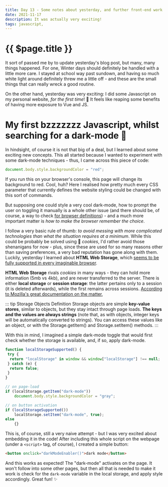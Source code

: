 ```yaml
---
title: Day 13 - Some notes about yesterday, and further front-end work 🍑
date: 2021-11-17
description: It was actually very exciting!
tags: javascript, 
---
```


# {{ $page.title }}

It sort of passed me by to update yesterday's blog post, but many, many things happened. For one, Winter days should definitely be handled with a little more care. I stayed at school way past sundown, and having so much white light around definitely threw me a little off - and these are the small things that can really wreck a good routine. 

On the other hand, yesterday was very exciting: I did some Javascript on my personal website, *for the first time*! 🥳 It feels like reaping some benefits of having more exposure to Vue and JS. 

# My first bzzzzzzz Javascript, whilst searching for a dark-mode 🌄

In hindsight, of course it is not that big of a deal, but I learned about some exciting new concepts. This all started because I wanted to experiment with some dark-mode techniques - thus, I came across this piece of code:

```js
document.body.style.backgroundColor = "red";
```

If you run this on your browser's console, this page will change its background to red. Cool, huh? Here I realised how pretty much every CSS parameter that currently defines the website styling could be changed with this sort of commands. 

But supposing one could style a very cool dark-mode, how to prompt the user on toggling it manually is a whole other issue (and there should be, of course, a way to check [for browser definitions](https://www.alexmakes.codes/blog/103121.html#the-website-now-partially-supports-dark-mode)) - and a much more important matter is *how to make the browser remember the choice*.

I follow a very basic rule of thumb: *to avoid messing with more complicated technologies than what the situation requires at a minimum*. While this could be probably be solved using 🍪 *cookies*, I'd rather avoid those shenanigans for now - plus, since these are used for so many reasons other than saving preferences, a very bad reputation has gone along with them. Luckily, yesterday I learned about **HTML Web Storage**, which [seems to be fully supported in every imaginable browser](https://developer.mozilla.org/en-US/docs/Web/API/Window/localStorage).

**HTML Web Storage** rivals *cookies* in many ways - they can hold more information (5mb vs 4kb), and are never transferred to the server. There is either **local storage** or **session storage**: the latter pertains only to a session (it is deleted afterwards), while the first remains across sessions. [According to Mozilla's great documentation on the matter](https://developer.mozilla.org/en-US/docs/Web/API/Web_Storage_API/Using_the_Web_Storage_API),

::: tip Storage Objects Definition
Storage objects are simple **key-value stores**, similar to objects, but they stay intact through page loads. **The keys and the values are always strings** (note that, as with objects, integer keys will be automatically converted to strings). You can access these values like an object, or with the Storage.getItem() and Storage.setItem() methods.
:::

With this in mind, I imagined a simple dark-mode toggle that would first check whether the storage is available, and, if so, apply dark-mode.

```js
function localStorageSupported() {
 try {
  return "localStorage" in window && window["localStorage"] !== null;
 } catch (e) {
  return false;
 }
}

// on page-load
if (localStorage.getItem("dark-mode"))
    document.body.style.backgroundColor = "gray";

// on button activation
if (localStorageSupported())
    localStorage.setItem("dark-mode", true);
else
    {}
```

This is, of course, still a very naive attempt - but I was very excited about embedding it in the code! After including this whole script on the webpage (under a `<script>` tag, of course), I created a simple button:

```html
<button onclick="darkModeEnabler()">dark mode</button>
```

And this works as expected! The "dark-mode" activates on the page. It won't follow into some other pages, but then all that is needed to make it work is check for the `dark-mode` variable in the local storage, and apply style accordingly. Great fun! ✨



